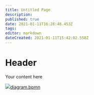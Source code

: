 ```yaml
---
title: Untitled Page
description: 
published: true
date: 2021-01-11T16:28:48.453Z
tags: 
editor: markdown
dateCreated: 2021-01-11T15:42:02.558Z
---
```


# Header
Your content here



![](./diagram.bpmn)[diagram.bpmn](/diagram.bpmn)